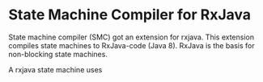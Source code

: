 # State Machine Compiler for RxJava

State machine compiler (SMC) got an extension for rxjava.
This extension compiles state machines to RxJava-code (Java 8). 
RxJava is the basis for non-blocking state machines.

A rxjava state machine uses 
